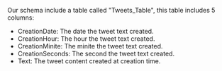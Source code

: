 Our schema include a table called "Tweets_Table", this table includes 5 columns: 
- CreationDate: The date the tweet text created.
- CreationHour: The hour the tweet text created.
- CreationMinite: The minite the tweet text created.
- CreationSeconds: The second the tweet text created.
- Text: The tweet content created at creation time.
